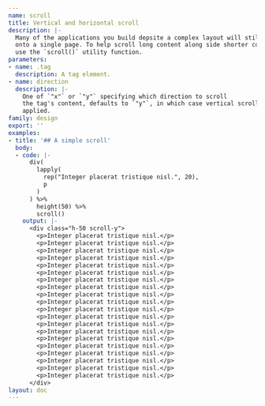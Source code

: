 ```yaml
---
name: scroll
title: Vertical and horizontal scroll
description: |-
  Many of the applications you build depsite a complex layout will still fit
  onto a single page. To help scroll long content along side shorter content
  use the `scroll()` utility function.
parameters:
- name: .tag
  description: A tag element.
- name: direction
  description: |-
    One of `"x"` or `"y"` specifying which direction to scroll
    the tag's content, defaults to `"y"`, in which case vertical scroll is
    applied.
family: design
export: ''
examples:
- title: '## A simple scroll'
  body:
  - code: |-
      div(
        lapply(
          rep("Integer placerat tristique nisl.", 20),
          p
        )
      ) %>%
        height(50) %>%
        scroll()
    output: |-
      <div class="h-50 scroll-y">
        <p>Integer placerat tristique nisl.</p>
        <p>Integer placerat tristique nisl.</p>
        <p>Integer placerat tristique nisl.</p>
        <p>Integer placerat tristique nisl.</p>
        <p>Integer placerat tristique nisl.</p>
        <p>Integer placerat tristique nisl.</p>
        <p>Integer placerat tristique nisl.</p>
        <p>Integer placerat tristique nisl.</p>
        <p>Integer placerat tristique nisl.</p>
        <p>Integer placerat tristique nisl.</p>
        <p>Integer placerat tristique nisl.</p>
        <p>Integer placerat tristique nisl.</p>
        <p>Integer placerat tristique nisl.</p>
        <p>Integer placerat tristique nisl.</p>
        <p>Integer placerat tristique nisl.</p>
        <p>Integer placerat tristique nisl.</p>
        <p>Integer placerat tristique nisl.</p>
        <p>Integer placerat tristique nisl.</p>
        <p>Integer placerat tristique nisl.</p>
        <p>Integer placerat tristique nisl.</p>
      </div>
layout: doc
---
```

